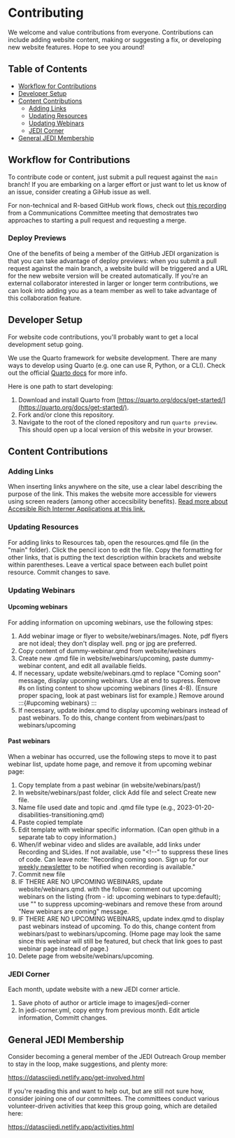 # Contributing

We welcome and value contributions from everyone. Contributions can include adding website content, making or suggesting a fix, or developing new website features. Hope to see you around! 

## Table of Contents

- [Workflow for Contributions](#workflow-for-contributions)
- [Developer Setup](#developer-setup)
- [Content Contributions](#content-contributions)
  - [Adding Links](#adding-links)
  - [Updating Resources](#updating-resources)
  - [Updating Webinars](#updating-webinars)
  - [JEDI Corner](#jedi-corner)
- [General JEDI Membership](#general-jedi-membership)

## Workflow for Contributions

To contribute code or content, just submit a pull request against the `main` branch! If you are embarking on a larger effort or just want to let us know of an issue, consider creating a GiHub issue as well. 

For non-technical and R-based GitHub work flows, check out [this recording](https://drive.google.com/file/d/1tYgy2J9Yne-YX4c1JdHnQLGTgK3G2wAc/view?usp=sharing) from a Communications Committee meeting that demostrates two approaches to starting a pull request and requesting a merge. 

### Deploy Previews

One of the benefits of being a member of the GitHub JEDI organization is that you can take advantage of deploy previews: when you submit a pull request against the main branch, a website build will be triggered and a URL for the new website version will be created automatically. If you're an external collaborator interested in larger or longer term contributions, we can look into adding you as a team member as well to take advantage of this collaboration feature. 

## Developer Setup

For website code contributions, you'll probably want to get a local development setup going. 

We use the Quarto framework for website development. There are many ways to develop using Quarto (e.g. one can use R, Python, or a CLI). Check out the official [Quarto docs](https://quarto.org/docs/get-started/hello/) for more info. 

Here is one path to start developing:

1) Download and install Quarto from [https://quarto.org/docs/get-started/](https://quarto.org/docs/get-started/). 
2) Fork and/or clone this repository. 
3) Navigate to the root of the cloned repository and run `quarto preview`. This should open up a local version of this website in your browser. 

## Content Contributions

### Adding Links

When inserting links anywhere on the site, use a clear label describing the purpose of the link. This makes the website more accessible for viewers using screen readers (among other accecsibility benefits). [Read more about Accesible Rich Interner Applications at this link.](https://www.w3.org/WAI/WCAG22/Techniques/aria/ARIA8#:~:text=The%20aria%2Dlabel%20attribute%20provides,used%20instead%20of%20aria%2Dlabel%20)

### Updating Resources

For adding links to Resources tab, open the resources.qmd file (in the "main" folder). Click the pencil icon to edit the file. Copy the formatting for other links, that is putting the text description within brackets and website within parentheses. Leave a vertical space between each bullet point resource. Commit changes to save. 

### Updating Webinars

#### Upcoming webinars

For adding information on upcoming webinars, use the following stpes:

1) Add webinar image or flyer to website/webinars/images. Note, pdf flyers are not ideal; they don't display well. png or jpg are preferred.
2) Copy content of dummy-webinar.qmd from website/webinars
3) Create new .qmd file in website/webinars/upcoming, paste dummy-webinar content, and edit all available fields.
4) If necessary, update website/webinars.qmd to replace "Coming soon" message, display upcoming webinars. Use <!-- at the start of Coming soon message and --> at end to supress. Remove #s on listing content to show upcoming webinars (lines 4-8). (Ensure proper spacing, look at past webinars list for example.) Remove <!-- and --> around :::{#upcoming webinars} ::: 
5) If necessary, update index.qmd to display upcoming webinars instead of past webinars. To do this, change content from webinars/past to webinars/upcoming
 
 #### Past webinars
 
 When a webinar has occurred, use the following steps to move it to past webinar list, update home page, and remove it from upcoming webinar page:
 
 1) Copy template from a past webinar (in website/webinars/past/)
 2) In website/webinars/past folder, click Add file and select Create new file.
 3) Name file used date and topic and .qmd file type (e.g., 2023-01-20-disabilities-transitioning.qmd)
 4) Paste copied template
 5) Edit template with webinar specific information. (Can open github in a separate tab to copy information.)
 6) When/if webinar video and slides are available, add links under Recording and SLides. If not available, use "<!--" to suppress these lines of code. Can leave note: "Recording coming soon. Sign up for our [weekly newsletter](https://datascijedi.netlify.app/weekly-newsletter.html) to be notified when recording is available." 
 7) Commit new file
 8) IF THERE ARE NO UPCOMING WEBINARS, update website/webinars.qmd. with the follow: comment out upcoming webinars on the listing (from - id: upcoming webinars to type:default); use "<!-- ... -->" to suppress upcoming-webinars and remove these from around "New webinars are coming" message. 
 9) IF THERE ARE NO UPCOMING WEBINARS, update index.qmd to display past webinars instead of upcoming. To do this, change content from webinars/past to webinars/upcoming. (Home page may look the same since this webinar will still be featured, but check that link goes to past webinar page instead of page.) 
 10) Delete page from website/webinars/upcoming.

### JEDI Corner

Each month, update website with a new JEDI corner article.

1) Save photo of author or article image to images/jedi-corner  
2) In jedi-corner.yml, copy entry from previous month. Edit article information, Committ changes.

## General JEDI Membership

Consider becoming a general member of the JEDI Outreach Group member to stay in the loop, make suggestions, and plenty more:

https://datascijedi.netlify.app/get-involved.html

If you're reading this and want to help out, but are still not sure how, consider joining one of our committees. The committees conduct various volunteer-driven activities that keep this group going, which are detailed here:

https://datascijedi.netlify.app/activities.html
